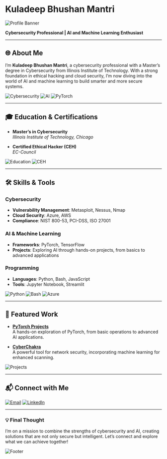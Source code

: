 # Kuladeep Bhushan Mantri

![Profile Banner](https://via.placeholder.com/1200x300.png?text=Kuladeep+Bhushan+Mantri) <!-- Replace with your banner image -->

**Cybersecurity Professional | AI and Machine Learning Enthusiast**

---

## 🌐 About Me

I’m **Kuladeep Bhushan Mantri**, a cybersecurity professional with a Master’s degree in Cybersecurity from Illinois Institute of Technology. With a strong foundation in ethical hacking and cloud security, I’m now diving into the world of AI and machine learning to build smarter and more secure systems.

![Cybersecurity](https://img.shields.io/badge/Cybersecurity-Expert-blue?style=flat-square&logo=security) ![AI](https://img.shields.io/badge/AI%20Enthusiast-Exploring-green?style=flat-square&logo=ai) ![PyTorch](https://img.shields.io/badge/PyTorch-Exploring-orange?style=flat-square&logo=pytorch)

---

## 🎓 Education & Certifications

- **Master’s in Cybersecurity**  
  _Illinois Institute of Technology, Chicago_

- **Certified Ethical Hacker (CEH)**  
  _EC-Council_

![Education](https://img.shields.io/badge/Education-Master's%20in%20Cybersecurity-blue?style=flat-square&logo=graduation-cap) ![CEH](https://img.shields.io/badge/Certification-CEH-red?style=flat-square&logo=certification)

---

## 🛠️ Skills & Tools

### Cybersecurity
- **Vulnerability Management**: Metasploit, Nessus, Nmap
- **Cloud Security**: Azure, AWS
- **Compliance**: NIST 800-53, PCI-DSS, ISO 27001

### AI & Machine Learning
- **Frameworks**: PyTorch, TensorFlow
- **Projects**: Exploring AI through hands-on projects, from basics to advanced applications

### Programming
- **Languages**: Python, Bash, JavaScript
- **Tools**: Jupyter Notebook, Streamlit

![Python](https://img.shields.io/badge/Python-Expert-blue?style=flat-square&logo=python) ![Bash](https://img.shields.io/badge/Bash-Advanced-lightgrey?style=flat-square&logo=gnubash) ![Azure](https://img.shields.io/badge/Azure-Security-blue?style=flat-square&logo=microsoftazure)

---

## 🌟 Featured Work

- **[PyTorch Projects](https://github.com/yourusername/PyTorch-ProjectBased)**  
  A hands-on exploration of PyTorch, from basic operations to advanced AI applications.

- **[CyberChakra](https://github.com/yourusername/CyberChakra)**  
  A powerful tool for network security, incorporating machine learning for enhanced scanning.

![Projects](https://img.shields.io/badge/Projects-Highlight-green?style=flat-square&logo=github)

---

## 📬 Connect with Me

[![Email](https://img.shields.io/badge/Email-kuladeepbmantri%40gmail.com-red?style=flat-square&logo=gmail)](mailto:kuladeepbmantri@gmail.com) 
[![LinkedIn](https://img.shields.io/badge/LinkedIn-Connect-blue?style=flat-square&logo=linkedin)](https://linkedin.com/in/kuladeepmantri)

---

### 💡 Final Thought

I’m on a mission to combine the strengths of cybersecurity and AI, creating solutions that are not only secure but intelligent. Let’s connect and explore what we can achieve together!

![Footer](https://via.placeholder.com/1200x100.png?text=Always+Learning+|+Always+Building) <!-- Replace with your footer image -->
